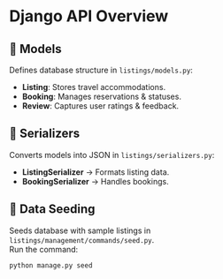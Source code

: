 # Django API Overview  

## 📌 Models  
Defines database structure in `listings/models.py`:  
- **Listing**: Stores travel accommodations.  
- **Booking**: Manages reservations & statuses.  
- **Review**: Captures user ratings & feedback.  

## 📌 Serializers  
Converts models into JSON in `listings/serializers.py`:  
- **ListingSerializer** → Formats listing data.  
- **BookingSerializer** → Handles bookings.  

## 📌 Data Seeding  
Seeds database with sample listings in `listings/management/commands/seed.py`.  
Run the command:  
```bash
python manage.py seed